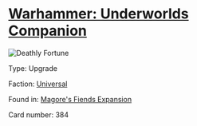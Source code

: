 # [Warhammer: Underworlds Companion](https://guidokessels.github.io/wh-underworlds)

  

![Deathly Fortune](https://warhammerunderworlds.com/wp-content/uploads/sites/6/2018/03/384_ENG.png)



Type: Upgrade

Faction: [Universal](https://guidokessels.github.io/wh-underworlds/factions/universal.md)

Found in: [Magore's Fiends Expansion](https://guidokessels.github.io/wh-underworlds/locations/magores-fiends-expansion.md)

Card number: 384
